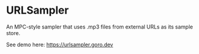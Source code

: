 # URLSampler

An MPC-style sampler that uses .mp3 files from external URLs as its sample store.

See demo here: https://urlsampler.goro.dev
